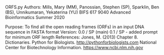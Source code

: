 ORFS.py
Authors: 
Mills, Mary (MM), Panossian, Stephen (SP), Sparklin, Ben (BS), Unnikumaran, Yekaterina (YU)
BIFS 617 9040 Advanced Bioinformatics Summer 2020

Purpose: To find all the open reading frames (ORFs) in an input DNA sequence in FASTA format
Version: 0.0 / SP (main)
         0.1 / SP - added prompt for minimum ORF length
References: 
Jones, M. (2013) Chapter 8. Dictionaries.
Python for Biologists.
http://pythonforbiologists.com
National Center for Biotechnology Information.
https://www.ncbi.nlm.nih.gov
